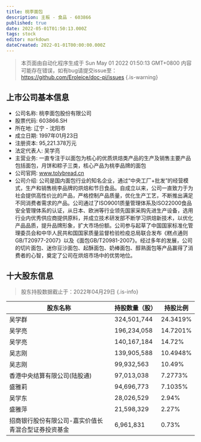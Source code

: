```yaml
---
title: 桃李面包
description: 主板 - 食品 - 603866
published: true
date: 2022-05-01T01:50:13.000Z
tags: stock
editor: markdown
dateCreated: 2022-01-01T00:00:00.000Z
---
```


> 本页面由自动化程序生成于 Sun May 01 2022 01:50:13 GMT+0800
> 内容可能存在错误，如有bug请提交issue至：https://github.com/Eroleice/doc-pi/issues
{.is-warning}

## 上市公司基本信息
- 公司名称: 桃李面包股份有限公司
- 股票代码: 603866.SH
- 所在地: 辽宁 - 沈阳市
- 成立日期: 1997年01月23日
- 注册资本: 95,221.378万元
- 法定代表人: 吴学亮
- 主营业务: 一直专注于以面包为核心的优质烘焙类产品的生产及销售主要产品包括面包，月饼和粽子三类，核心产品为桃李品牌的面包
- 公司官网: www.tolybread.cn
- 公司介绍: 公司是国内面包行业的知名企业，通过“中央工厂+批发”的经营模式，生产和销售桃李品牌的烘焙和节日食品。自成立以来，公司一直致力于为社会提供高性价比的产品，严格控制产品质量，优化生产工艺，不断推出满足不同消费者需求的产品。公司通过了ISO9001质量管理体系及ISO22000食品安全管理体系的认证，从日本、欧洲等行业领先国家采购先进生产设备，选用行业内优秀供应商提供原料，并成立技术研发部不断学习烘焙新技术，以优化产品品质，提升品牌形象，扩大市场份额。公司参与起草了中国国家标准化管理委员会和中华人民共和国国家质量监督检验检疫总局联合发布《糕点通则GB/T20977-2007》以及《面包GB/T20981-2007》。经过多年的发展，公司的切片面包、迷你豆沙面包、起酥面包、奶棒面包、醇熟面包等产品赢得了消费者的心智，奠定了公司在烘焙市场中的优势地位。


## 十大股东信息
> 股东持股数据截止于：2022年04月29日
{.is-info}

| 股东名称 | 持股数量（股） | 持股比例 |
| --- | --- | --- |
| 吴学群 | 324,501,744 | 24.3419% |
| 吴学亮 | 196,234,058 | 14.7201% |
| 吴学亮 | 140,167,184 | 14.72% |
| 吴志刚 | 139,905,588 | 10.4948% |
| 吴志刚 | 99,932,563 | 10.49% |
| 香港中央结算有限公司(陆股通) | 97,013,038 | 7.2773% |
| 盛雅莉 | 94,696,773 | 7.1035% |
| 吴学东 | 28,026,529 | 2.94% |
| 盛雅萍 | 21,598,329 | 2.27% |
| 招商银行股份有限公司-嘉实价值长青混合型证券投资基金 | 6,961,831 | 0.73% |




